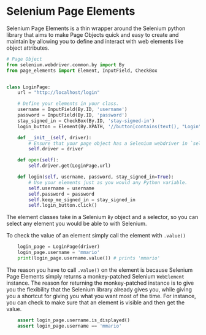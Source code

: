 # Selenium Page Elements

Selenium Page Elements is a thin wrapper around the Selenium python library that aims to make Page Objects quick and easy to create and maintain by allowing you to define and interact with web elements like object attributes.

```python
# Page Object
from selenium.webdriver.common.by import By
from page_elements import Element, InputField, CheckBox


class LoginPage:
    url = "http://localhost/login"

    # Define your elements in your class.
    username = InputField(By.ID, 'username')
    password = InputField(By.ID, 'password')
    stay_signed_in = CheckBox(By.ID, 'stay-signed-in')
    login_button = Element(By.XPATH, '//button[contains(text(), "Login")]')

    def __init__(self, driver):
        # Ensure that your page object has a Selenium webdriver in `self.driver`.
        self.driver = driver

    def open(self):
        self.driver.get(LoginPage.url)

    def login(self, username, password, stay_signed_in=True):
        # Use your elements just as you would any Python variable.
        self.username = username
        self.password = password
        self.keep_me_signed_in = stay_signed_in
        self.login_button.click()
```

The element classes take in a Selenium `By` object and a selector, so you can select any element you would be able to with Selenium.

To check the value of an element simply call the element with `.value()`
```python
    login_page = LoginPage(driver)
    login_page.username = 'mmario'
    print(login_page.username.value()) # prints 'mmario'
```

The reason you have to call `.value()` on the element is because Selenium Page Elements simply returns a monkey-patched Selenium `WebElement` instance. The reason for returning the monkey-patched instance is to give you the flexibility that the Selenium library already gives you, while giving you a shortcut for giving you what you want most of the time. For instance, you can check to make sure that an element is visible and then get the value.
```python
    assert login_page.username.is_displayed()
    assert login_page.username == 'mmario'
```
